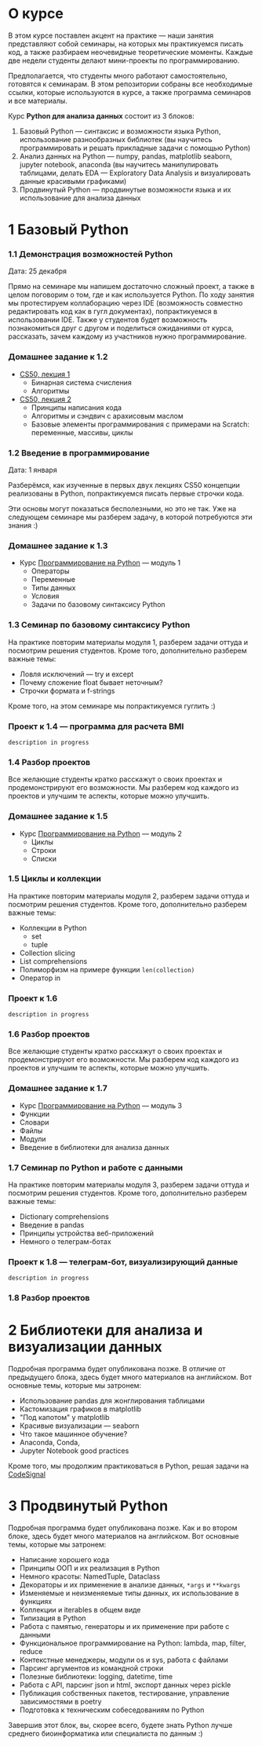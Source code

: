 # О курсе

В этом курсе поставлен акцент на практике — наши занятия представляют собой семинары, на которых мы практикуемся писать код, а также разбираем неочевидные теоретические моменты. Каждые две недели студенты делают мини-проекты по программированию.

Предполагается, что студенты много работают самостоятельно, готовятся к семинарам. В этом репозитории собраны все необходимые ссылки, которые используются в курсе, а также программа семинаров и все материалы.

Курс **Python для анализа данных** состоит из 3 блоков:
1) Базовый Python — синтаксис и возможности языка Python, использование разнообразных библиотек (вы научитесь программировать и решать прикладные задачи с помощью Python)
2) Анализ данных на Python — numpy, pandas, matplotlib seaborn, jupyter notebook, anaconda (вы научитесь манипулировать таблицами, делать EDA — Exploratory Data Analysis и визуалировать данные красивыми графиками)
3) Продвинутый Python — продвинутые возможности языка и их использование для анализа данных

# 1 Базовый Python

### 1.1 Демонстрация возможностей Python

Дата: 25 декабря

Прямо на семинаре мы напишем достаточно сложный проект, а также в целом поговорим о том, где и как используется Python. По ходу занятия мы протестируем коллаборацию через IDE (возможность совместно редактировать код как в гугл документах), попрактикуемся в использовании IDE. Также у студентов будет возможность познакомиться друг с другом и поделиться ожиданиями от курса, рассказать, зачем каждому из участников нужно программирование.

### Домашнее задание к 1.2
- [CS50, лекция 1](https://javarush.com/quests/lectures/questharvardcs50.level00.lecture02)
	- Бинарная система счисления
	- Алгоритмы
- [CS50, лекция 2](https://javarush.com/quests/lectures/questharvardcs50.level00.lecture05)
	- Принципы написания кода
	- Алгоритмы и сэндвич с арахисовым маслом
	- Базовые элементы программирования с примерами на Scratch: переменные, массивы, циклы

### 1.2 Введение в программирование

Дата: 1 января

Разберёмся, как изученные в первых двух лекциях CS50 концепции реализованы в Python, попрактикуемся писать первые строчки кода.

Эти основы могут показаться бесполезными, но это не так. Уже на следующем семинаре мы разберем задачу, в которой потребуются эти знания :)

### Домашнее задание к 1.3
- Курс [Программирование на Python](https://stepik.org/course/67/syllabus) — модуль 1
	- Операторы
	- Переменные
	- Типы данных
	- Условия
	- Задачи по базовому синтаксису Python

### 1.3 Семинар по базовому синтаксису Python

На практике повторим материалы модуля 1, разберем задачи оттуда и посмотрим решения студентов. Кроме того, дополнительно разберем важные темы:
- Ловля исключений — try и except
- Почему сложение float бывает неточным?
- Строчки формата и f-strings

Кроме того, на этом семинаре мы попрактикуемся гуглить :)

### Проект к 1.4 — программа для расчета BMI

`description in progress`

### 1.4 Разбор проектов

Все желающие студенты кратко расскажут о своих проектах и продемонстрируют его возможности. Мы разберем код каждого из проектов и улучшим те аспекты, которые можно улучшить.

### Домашнее задание к 1.5
- Курс [Программирование на Python](https://stepik.org/course/67/syllabus) — модуль 2
	- Циклы
	- Строки
	- Списки

### 1.5 Циклы и коллекции

На практике повторим материалы модуля 2, разберем задачи оттуда и посмотрим решения студентов. Кроме того, дополнительно разберем важные темы:
- Коллекции в Python
	- set
	- tuple
- Collection slicing
- List comprehensions
- Полиморфизм на примере функции `len(collection)`
- Оператор in

### Проект к 1.6

`description in progress`

### 1.6 Разбор проектов

Все желающие студенты кратко расскажут о своих проектах и продемонстрируют его возможности. Мы разберем код каждого из проектов и улучшим те аспекты, которые можно улучшить.

### Домашнее задание к 1.7
- Курс [Программирование на Python](https://stepik.org/course/67/syllabus) — модуль 3
- Функции
- Словари
- Файлы
- Модули
- Введение в библиотеки для анализа данных

### 1.7 Семинар по Python и работе с данными

На практике повторим материалы модуля 3, разберем задачи оттуда и посмотрим решения студентов. Кроме того, дополнительно разберем важные темы:
- Dictionary comprehensions
- Введение в pandas
- Принципы устройства веб-приложений
- Немного о телеграм-ботах

### Проект к 1.8 — телеграм-бот, визуализирующий данные

`description in progress`

### 1.8 Разбор проектов

# 2 Библиотеки для анализа и визуализации данных

Подробная программа будет опубликована позже. В отличие от предыдущего блока, здесь будет много материалов на английском. Вот основные темы, которые мы затронем:
- Использование pandas для жонглирования таблицами
- Кастомизация графиков в matplotlib
- "Под капотом" у matplotlib
- Красивые визуализации — seaborn
- Что такое машинное обучение?
- Anaconda, Conda,
- Jupyter Notebook good practices

Кроме того, мы продолжим практиковаться в Python, решая задачи на [CodeSignal](https://app.codesignal.com/arcade)

# 3 Продвинутый Python

Подробная программа будет опубликована позже. Как и во втором блоке, здесь будет много материалов на английском. Вот основные темы, которые мы затронем:
- Написание хорошего кода
- Принципы ООП и их реализация в Python
- Немного красоты: NamedTuple, Dataclass
- Декораторы и их применение в анализе данных, `*args` и `**kwargs`
- Изменяемые и неизменяемые типы данных, их использование в функциях
- Коллекции и iterables в общем виде
- Типизация в Python
- Работа с памятью, генераторы и их применение при работе с данными
- Функциональное программирование на Python: lambda, map, filter, reduce
- Контекстные менеджеры, модули os и sys, работа с файлами
- Парсинг аргументов из командной строки
- Полезные библиотеки: logging, datetime, time
- Работа с API, парсинг json и html, экспорт данных через pickle
- Публикация собственных пакетов, тестирование, управление зависимостями в poetry
- Подготовка к техническим собеседованиям по Python

Завершив этот блок, вы, скорее всего, будете знать Python лучше среднего биоинформатика или специалиста по данным :)
